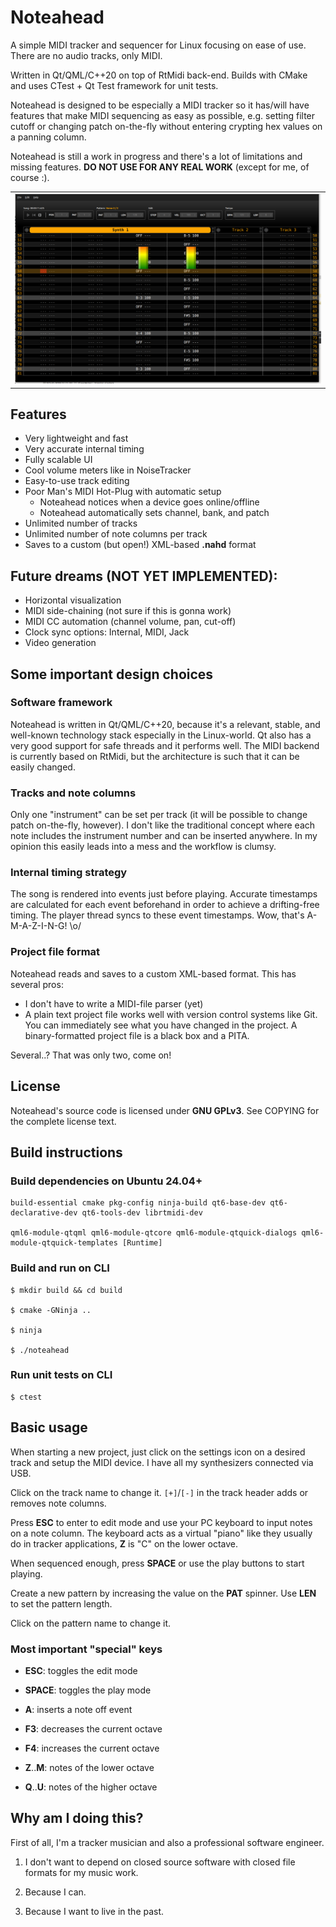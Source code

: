 # Noteahead

A simple MIDI tracker and sequencer for Linux focusing on ease of use. There are no audio tracks, only MIDI.

Written in Qt/QML/C++20 on top of RtMidi back-end. Builds with CMake and uses CTest + Qt Test framework for unit tests.

Noteahead is designed to be especially a MIDI tracker so it has/will have features that make MIDI sequencing as easy as possible, e.g. setting filter cutoff or changing patch on-the-fly without entering crypting hex values on a panning column.

Noteahead is still a work in progress and there's a lot of limitations and missing features. **DO NOT USE FOR ANY REAL WORK** (except for me, of course :).

<table>
  <tr>
    <td><img src="/screenshots/Noteahead_30-01-2025.png" width="100%"></td>
  </tr>
 </table>

##
## Features

* Very lightweight and fast
* Very accurate internal timing
* Fully scalable UI
* Cool volume meters like in NoiseTracker
* Easy-to-use track editing
* Poor Man's MIDI Hot-Plug with automatic setup
  - Noteahead notices when a device goes online/offline
  - Noteahead automatically sets channel, bank, and patch
* Unlimited number of tracks
* Unlimited number of note columns per track
* Saves to a custom (but open!) XML-based **.nahd** format

##
## Future dreams (**NOT YET IMPLEMENTED**):

* Horizontal visualization
* MIDI side-chaining (not sure if this is gonna work)
* MIDI CC automation (channel volume, pan, cut-off)
* Clock sync options: Internal, MIDI, Jack
* Video generation

##
## Some important design choices

### Software framework

Noteahead is written in Qt/QML/C++20, because it's a relevant, stable, and well-known technology stack especially in the Linux-world. Qt also has a very good support for safe threads and it performs well. The MIDI backend is currently based on RtMidi, but the architecture is such that it can be easily changed.

### Tracks and note columns

Only one "instrument" can be set per track (it will be possible to change patch on-the-fly, however). I don't like the traditional concept where each note includes the instrument number and can be inserted anywhere. In my opinion this easily leads into a mess and the workflow is clumsy.

### Internal timing strategy

The song is rendered into events just before playing. Accurate timestamps are calculated for each event beforehand in order to achieve a drifting-free timing. The player thread syncs to these event timestamps. Wow, that's A-M-A-Z-I-N-G! \o/

### Project file format

Noteahead reads and saves to a custom XML-based format. This has several pros:

* I don't have to write a MIDI-file parser (yet)
* A plain text project file works well with version control systems like Git. You can immediately see what you have changed in the project. A binary-formatted project file is a black box and a PITA. 

Several..? That was only two, come on!

##
## License

Noteahead's source code is licensed under **GNU GPLv3**. See COPYING for the complete license text.

##
## Build instructions

###
### Build dependencies on Ubuntu 24.04+

    build-essential cmake pkg-config ninja-build qt6-base-dev qt6-declarative-dev qt6-tools-dev librtmidi-dev

    qml6-module-qtqml qml6-module-qtcore qml6-module-qtquick-dialogs qml6-module-qtquick-templates [Runtime]

###
### Build and run on CLI

    $ mkdir build && cd build

    $ cmake -GNinja ..

    $ ninja

    $ ./noteahead

###
### Run unit tests on CLI

    $ ctest

##
## Basic usage

When starting a new project, just click on the settings icon on a desired track and setup the MIDI device. I have all my synthesizers connected via USB.

Click on the track name to change it. `[+]`/`[-]` in the track header adds or removes note columns.

Press **ESC** to enter to edit mode and use your PC keyboard to input notes on a note column. The keyboard acts as a virtual "piano" like they usually do in tracker applications, **Z** is "C" on the lower octave.

When sequenced enough, press **SPACE** or use the play buttons to start playing.

Create a new pattern by increasing the value on the **PAT** spinner. Use **LEN** to set the pattern length.

Click on the pattern name to change it.

### Most important "special" keys

* **ESC**: toggles the edit mode

* **SPACE**: toggles the play mode

* **A**: inserts a note off event

* **F3**: decreases the current octave

* **F4**: increases the current octave

* **Z**..**M**: notes of the lower octave

* **Q**..**U**: notes of the higher octave

##
## Why am I doing this?

First of all, I'm a tracker musician and also a professional software engineer.

1) I don't want to depend on closed source software with closed file formats for my music work.

2) Because I can.

3) Because I want to live in the past.
